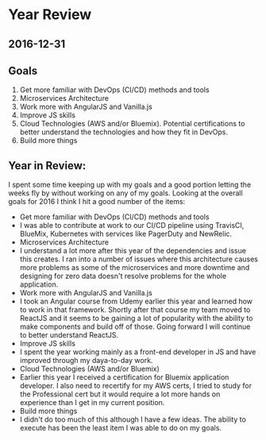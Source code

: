 # Year Review
##  2016-12-31

## Goals
1. Get more familiar with DevOps (CI/CD) methods and tools
2. Microservices Architecture
3. Work more with AngularJS and Vanilla.js
4. Improve JS skills
5. Cloud Technologies (AWS and/or Bluemix). Potential certifications to better understand the technologies and how they fit in DevOps.
6. Build more things

## Year in Review:
I spent some time keeping up with my goals and a good portion letting the weeks fly by without working on any of my goals. Looking at the overall goals for 2016 I think I hit a good number of the items:
 - Get more familiar with DevOps (CI/CD) methods and tools
  - I was able to contribute at work to our CI/CD pipeline using TravisCI, BlueMix, Kubernetes with services like PagerDuty and NewRelic.
 - Microservices Architecture
  - I understand a lot more after this year of the dependencies and issue this creates. I ran into a number of issues where this architecture causes more problems as some of the microservices and more downtime and designing for zero data doesn't resolve problems for the whole application.
 - Work more with AngularJS and Vanilla.js
  - I took an Angular course from Udemy earlier this year and learned how to work in that framework. Shortly after that course my team moved to ReactJS and it seems to be gaining a lot of popularity with the ability to make components and build off of those. Going forward I will continue to better understand ReactJS.
 -  Improve JS skills
  - I spent the year working mainly as a front-end developer in JS and have improved through my daya-to-day work.
 -  Cloud Technologies (AWS and/or Bluemix)
  - Earlier this year I received a certification for Bluemix application developer. I also need to recertify for my AWS certs, I tried to study for the Professional cert but it would require a lot more hands on experience than I get in my current position.
 - Build more things
  - I didn't do too much of this although I have a few ideas. The ability to execute has been the least item I was able to do on my goals.
